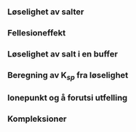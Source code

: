 ### Løselighet av salter
<youtube-video id="0WET5X10M3A"></youtube-video>

### Fellesioneffekt
<youtube-video id="9D82gCBl5ME"></youtube-video>

### Løselighet av salt i en buffer
<youtube-video id="JVfKsZvc0c8"></youtube-video>

### Beregning av K$_{sp}$ fra løselighet
<youtube-video id="Go7qZrt9QoU"></youtube-video>

### Ionepunkt og å forutsi utfelling
<youtube-video id="RtWkUMFlmsA"></youtube-video>

### Kompleksioner
<youtube-video id="5ji0lsaRD-s"></youtube-video>


